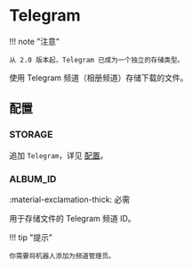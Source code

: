 # Telegram

!!! note "注意"

    从 2.0 版本起，Telegram 已成为一个独立的存储类型。

使用 Telegram 频道（相册频道）存储下载的文件。

## 配置

### STORAGE

追加 `Telegram`，详见 [配置](../../start/configuration/#storage)。

### ALBUM_ID

:material-exclamation-thick: 必需

用于存储文件的 Telegram 频道 ID。

!!! tip "提示"

    你需要将机器人添加为频道管理员。
